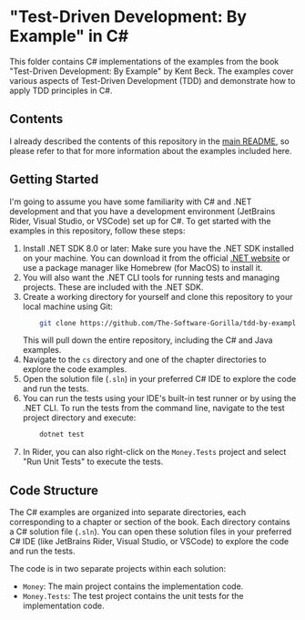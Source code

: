 # "Test-Driven Development: By Example" in C#

This folder contains C# implementations of the examples from the book "Test-Driven Development: By Example" by Kent 
Beck. The examples cover various aspects of Test-Driven Development (TDD) and demonstrate how to apply TDD principles in
C#.

## Contents
I already described the contents of this repository in the [main README](../README.md#structure-of-the-repository), so 
please refer to that for more information about the examples included here.

## Getting Started
I'm going to assume you have some familiarity with C# and .NET development and that you have a development environment
(JetBrains Rider, Visual Studio, or VSCode) set up for C#. 
To get started with the examples in this repository, follow these steps:
1. Install .NET SDK 8.0 or later: Make sure you have the .NET SDK installed on your machine. You can download it from 
the official [.NET website](https://dotnet.microsoft.com/download) or use a package manager like Homebrew (for MacOS) to 
install it.
2. You will also want the .NET CLI tools for running tests and managing projects. These are included with the .NET SDK.
3. Create a working directory for yourself and clone this repository to your local machine using Git:
    ```bash
        git clone https://github.com/The-Software-Gorilla/tdd-by-example.git
     ```
    This will pull down the entire repository, including the C# and Java examples.
4. Navigate to the `cs` directory and one of the chapter directories to explore the code examples.
5. Open the solution file (`.sln`) in your preferred C# IDE to explore the code and run the tests.
6. You can run the tests using your IDE's built-in test runner or by using the .NET CLI. To run the tests from the
command line, navigate to the test project directory and execute:
    ```bash
        dotnet test
    ```
7. In Rider, you can also right-click on the `Money.Tests` project and select "Run Unit Tests" to execute the tests.

## Code Structure
The C# examples are organized into separate directories, each corresponding to a chapter or section of the book. Each 
directory contains a C# solution file (`.sln`). You can open these solution files in your preferred C# IDE (like 
JetBrains Rider, Visual Studio, or VSCode) to explore the code and run the tests.

The code is in two separate projects within each solution:
- `Money`: The main project contains the implementation code.
- `Money.Tests`: The test project contains the unit tests for the implementation code.
